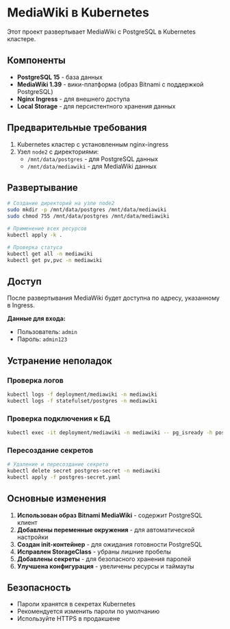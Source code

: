 # MediaWiki в Kubernetes

Этот проект развертывает MediaWiki с PostgreSQL в Kubernetes кластере.

## Компоненты

- **PostgreSQL 15** - база данных
- **MediaWiki 1.39** - вики-платформа (образ Bitnami с поддержкой PostgreSQL)
- **Nginx Ingress** - для внешнего доступа
- **Local Storage** - для персистентного хранения данных

## Предварительные требования

1. Kubernetes кластер с установленным nginx-ingress
2. Узел `node2` с директориями:
   - `/mnt/data/postgres` - для PostgreSQL данных
   - `/mnt/data/mediawiki` - для MediaWiki данных

## Развертывание

```bash
# Создание директорий на узле node2
sudo mkdir -p /mnt/data/postgres /mnt/data/mediawiki
sudo chmod 755 /mnt/data/postgres /mnt/data/mediawiki

# Применение всех ресурсов
kubectl apply -k .

# Проверка статуса
kubectl get all -n mediawiki
kubectl get pv,pvc -n mediawiki
```

## Доступ

После развертывания MediaWiki будет доступна по адресу, указанному в Ingress.

**Данные для входа:**
- Пользователь: `admin`
- Пароль: `admin123`

## Устранение неполадок

### Проверка логов
```bash
kubectl logs -f deployment/mediawiki -n mediawiki
kubectl logs -f statefulset/postgres -n mediawiki
```

### Проверка подключения к БД
```bash
kubectl exec -it deployment/mediawiki -n mediawiki -- pg_isready -h postgres -p 5432 -U mediawiki_user
```

### Пересоздание секретов
```bash
# Удаление и пересоздание секрета
kubectl delete secret postgres-secret -n mediawiki
kubectl apply -f postgres-secret.yaml
```

## Основные изменения

1. **Использован образ Bitnami MediaWiki** - содержит PostgreSQL клиент
2. **Добавлены переменные окружения** - для автоматической настройки
3. **Создан init-контейнер** - для ожидания готовности PostgreSQL
4. **Исправлен StorageClass** - убраны лишние пробелы
5. **Добавлены секреты** - для безопасного хранения паролей
6. **Улучшена конфигурация** - увеличены ресурсы и таймауты

## Безопасность

- Пароли хранятся в секретах Kubernetes
- Рекомендуется изменить пароли по умолчанию
- Используйте HTTPS в продакшене
